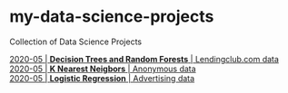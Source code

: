 # my-data-science-projects
Collection of Data Science Projects

[2020-05 | **Decision Trees and Random Forests** | Lendingclub.com data](https://github.com/cookiebecoding/my-data-science-projects/tree/master/2020-05-decision-trees-and-random-forests)  
[2020-05 | **K Nearest Neigbors** | Anonymous data](https://github.com/cookiebecoding/my-data-science-projects/tree/master/2020-05-k-nearest-neighbors-anonymous-data)  
[2020-05 | **Logistic Regression** | Advertising data](https://github.com/cookiebecoding/my-data-science-projects/tree/master/2020-05-logistic-regression-ad-data)
